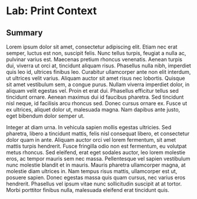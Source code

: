 # Lab: Print Context

## Summary

Lorem ipsum dolor sit amet, consectetur adipiscing elit. Etiam nec erat semper, luctus est non, suscipit felis. Nunc tellus turpis, feugiat a nulla ac, pulvinar varius est. Maecenas pretium rhoncus venenatis. Aenean turpis dui, viverra ut orci at, tincidunt aliquam risus. Phasellus nulla nibh, imperdiet quis leo id, ultrices finibus leo. Curabitur ullamcorper ante non elit interdum, ut ultrices velit varius. Aliquam auctor sit amet risus nec lobortis. Quisque sit amet vestibulum sem, a congue purus. Nullam viverra imperdiet dolor, in aliquam velit egestas vel. Proin et erat dui. Phasellus efficitur tellus sed tincidunt ornare. Aenean maximus dui id faucibus pharetra. Sed tincidunt nisl neque, id facilisis arcu rhoncus sed. Donec cursus ornare ex. Fusce ut ex ultrices, aliquet dolor ut, malesuada magna. Nam dapibus ante justo, eget bibendum dolor semper ut.

Integer at diam urna. In vehicula sapien mollis egestas ultricies. Sed pharetra, libero a tincidunt mattis, felis nisl consequat libero, et consectetur dolor quam in ante. Aliquam auctor orci vel lorem fermentum, sit amet mattis turpis hendrerit. Fusce fringilla odio non est fermentum, eu volutpat metus rhoncus. Sed eleifend, erat eget sodales auctor, leo lorem molestie eros, ac tempor mauris sem nec massa. Pellentesque vel sapien vestibulum nunc molestie blandit et in mauris. Mauris pharetra ullamcorper magna, at molestie diam ultrices in. Nam tempus risus mattis, ullamcorper est ut, posuere sapien. Donec egestas massa quis quam cursus, nec varius eros hendrerit. Phasellus vel ipsum vitae nunc sollicitudin suscipit at at tortor. Morbi porttitor finibus nulla, malesuada eleifend erat tincidunt quis. 

